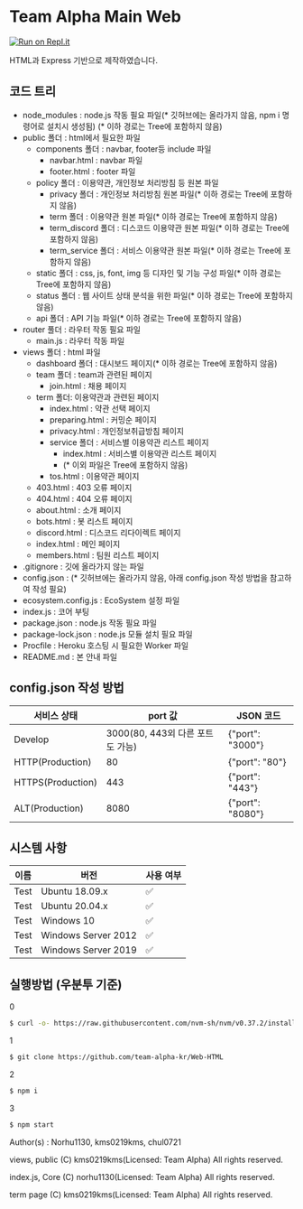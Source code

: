 # Team Alpha Main Web

[![Run on Repl.it](https://repl.it/badge/github/team-alpha-kr/Web-HTML)](https://repl.it/github/team-alpha-kr/Web-HTML)

HTML과 Express 기반으로 제작하였습니다.

## 코드 트리

- node_modules : node.js 작동 필요 파일(* 깃허브에는 올라가지 않음, npm i 명령어로 설치시 생성됨) (* 이하 경로는 Tree에 포함하지 않음)
- public 폴더 : html에서 필요한 파일
    - components 폴더 : navbar, footer등 include 파일
        - navbar.html : navbar 파일
        - footer.html : footer 파일
    - policy 폴더 : 이용약관, 개인정보 처리방침 등 원본 파일
        - privacy 폴더 : 개인정보 처리방침 원본 파일(* 이하 경로는 Tree에 포함하지 않음)
        - term 폴더 : 이용약관 원본 파일(* 이하 경로는 Tree에 포함하지 않음)
        - term_discord 폴더 : 디스코드 이용약관 원본 파일(* 이하 경로는 Tree에 포함하지 않음)
        - term_service 폴더 : 서비스 이용약관 원본 파일(* 이하 경로는 Tree에 포함하지 않음)
    - static 폴더 : css, js, font, img 등 디자인 및 기능 구성 파일(* 이하 경로는 Tree에 포함하지 않음)
    - status 폴더 : 웹 사이트 상태 분석을 위한 파일(* 이하 경로는 Tree에 포함하지 않음)
    - api 폴더 : API 기능 파일(* 이하 경로는 Tree에 포함하지 않음)
- router 풀더 : 라우터 작동 필요 파일
    - main.js : 라우터 작동 파일
- views 폴더 : html 파일
    - dashboard 폴더 : 대시보드 페이지(* 이하 경로는 Tree에 포함하지 않음)
    - team 폴더 : team과 관련된 페이지
        - join.html : 채용 페이지
    - term 폴더: 이용약관과 관련된 페이지
        - index.html : 약관 선택 페이지
        - preparing.html : 커밍순 페이지
        - privacy.html : 개인정보취급방침 페이지
        - service 폴더 : 서비스별 이용약관 리스트 페이지
            - index.html : 서비스별 이용약관 리스트 페이지
            - (* 이외 파일은 Tree에 포함하지 않음)
        - tos.html : 이용약관 페이지
    - 403.html : 403 오류 페이지
    - 404.html : 404 오류 페이지
    - about.html : 소개 페이지
    - bots.html : 봇 리스트 페이지
    - discord.html : 디스코드 리다이렉트 페이지
    - index.html : 메인 페이지
    - members.html : 팀원 리스트 페이지
- .gitignore : 깃에 올라가지 않는 파일
- config.json : (* 깃허브에는 올라가지 않음, 아래 config.json 작성 방법을 참고하여 작성 필요)
- ecosystem.config.js : EcoSystem 설정 파일
- index.js : 코어 부팅
- package.json : node.js 작동 필요 파일
- package-lock.json : node.js 모듈 설치 필요 파일
- Procfile : Heroku 호스팅 시 필요한 Worker 파일
- README.md : 본 안내 파일

## config.json 작성 방법
|서비스 상태 |port 값 |JSON 코드 |
|---|---|---|
|Develop |3000(80, 443외 다른 포트도 가능) |{"port": "3000"} |
|HTTP(Production) |80 |{"port": "80"} |
|HTTPS(Production) |443 |{"port": "443"} |
|ALT(Production) |8080 |{"port": "8080"} |

## 시스템 사항

|   이름  |   버전   | 사용 여부          |
| --------| ------- | ------------------ |
| Test | Ubuntu 18.09.x   | :white_check_mark: |
| Test | Ubuntu 20.04.x   | :white_check_mark: |
| Test | Windows 10   | :white_check_mark:                |
| Test | Windows Server 2012   | :white_check_mark:                |
| Test | Windows Server 2019   | :white_check_mark:                |

## 실행방법 (우분투 기준)
0
```sh
$ curl -o- https://raw.githubusercontent.com/nvm-sh/nvm/v0.37.2/install.sh | bash
```
1
```sh
$ git clone https://github.com/team-alpha-kr/Web-HTML
```
2
```sh
$ npm i
```
3
```sh
$ npm start
```


Author(s) : Norhu1130, kms0219kms, chul0721

views, public (C) kms0219kms(Licensed: Team Alpha) All rights reserved.

index.js, Core (C) norhu1130(Licensed: Team Alpha) All rights reserved.

term page (C) kms0219kms(Licensed: Team Alpha) All rights reserved.
